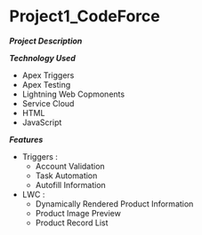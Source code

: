 # Project1_CodeForce

***Project Description***



***Technology Used***
- Apex Triggers
- Apex Testing
- Lightning Web Copmonents
- Service Cloud
- HTML
- JavaScript


***Features***
- Triggers : 
  - Account Validation
  - Task Automation
  - Autofill Information
- LWC : 
  - Dynamically Rendered Product Information
  - Product Image Preview
  - Product Record List
